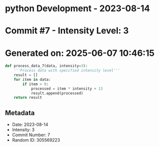 ﻿# python Development - 2023-08-14
# Commit #7 - Intensity Level: 3
# Generated on: 2025-06-07 10:46:15
```python
def process_data_7(data, intensity=3):
    '''Process data with specified intensity level'''
    result = []
    for item in data:
        if item > 0:
            processed = item * intensity + 13
            result.append(processed)
    return result
```
## Metadata
- Date: 2023-08-14
- Intensity: 3
- Commit Number: 7
- Random ID: 305569223
